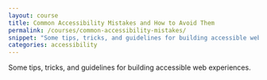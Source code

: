 ```yaml
---
layout: course
title: Common Accessibility Mistakes and How to Avoid Them
permalink: /courses/common-accessibility-mistakes/
snippet: "Some tips, tricks, and guidelines for building accessible web experiences."
categories: accessibility
---
```


Some tips, tricks, and guidelines for building accessible web experiences.